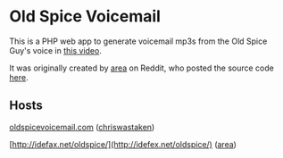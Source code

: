 Old Spice Voicemail
===================

This is a PHP web app to generate voicemail mp3s from the Old Spice Guy's voice in [this video](http://www.youtube.com/watch?v=-8JsvwUcok0).

It was originally created by [area](http://www.reddit.com/user/area) on Reddit, who posted the source code [here](http://idefex.net/oldspice/oldspice2.zip).


Hosts
-----
[oldspicevoicemail.com](http://www.oldspicevoicemail.com/) ([chriswastaken](http://www.reddit.com/user/chriswastaken))

[http://idefax.net/oldspice/](http://idefex.net/oldspice/) ([area](http://www.reddit.com/user/area))
